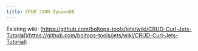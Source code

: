 ```yaml
---
title: CRUD JSON DynamoDB
---
```


Existing wiki: [https://github.com/boltops-tools/jets/wiki/CRUD-Curl-Jets-Tutorial](https://github.com/boltops-tools/jets/wiki/CRUD-Curl-Jets-Tutorial)